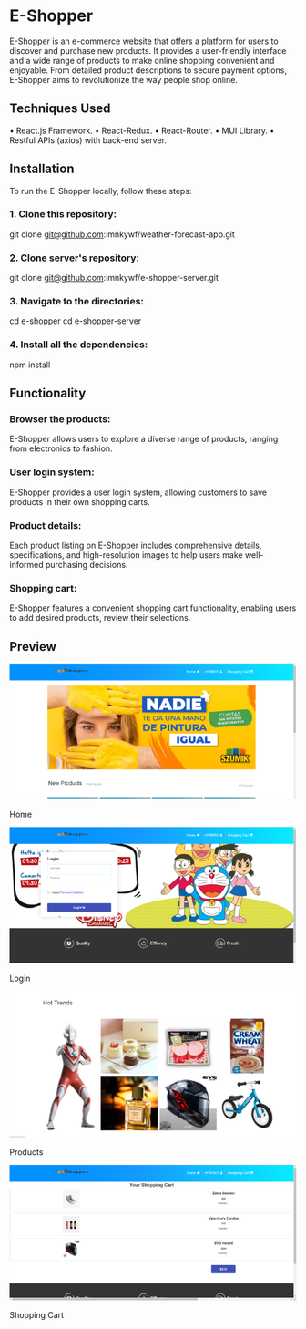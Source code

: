 # E-Shopper
E-Shopper is an e-commerce website that offers a platform for users to discover and purchase new products. It provides a user-friendly interface and a wide range of products to make online shopping convenient and enjoyable. From detailed product descriptions to secure payment options, E-Shopper aims to revolutionize the way people shop online.

## Techniques Used
• React.js Framework.
• React-Redux.
• React-Router.
• MUI Library.
• Restful APIs (axios) with back-end server.

## Installation
To run the E-Shopper locally, follow these steps:
### 1. Clone this repository:
git clone git@github.com:imnkywf/weather-forecast-app.git

### 2. Clone server's repository:
git clone git@github.com:imnkywf/e-shopper-server.git

### 3. Navigate to the directories:
cd e-shopper
cd e-shopper-server

### 4. Install all the dependencies:
npm install

## Functionality
### Browser the products: 
E-Shopper allows users to explore a diverse range of products, ranging from electronics to fashion.

### User login system: 
E-Shopper provides a  user login system, allowing customers to save products in their own shopping carts.

### Product details: 
Each product listing on E-Shopper includes comprehensive details, specifications, and high-resolution images to help users make well-informed purchasing decisions.

### Shopping cart: 
E-Shopper features a convenient shopping cart functionality, enabling users to add desired products, review their selections.

## Preview
![Alt text](https://github.com/imnkywf/e-shopper/blob/main/Screen%20Shots/Picture%201.png "image demo")

Home

![Alt text](https://github.com/imnkywf/e-shopper/blob/main/Screen%20Shots/Picture%202.png "image demo")

Login

![Alt text](https://github.com/imnkywf/e-shopper/blob/main/Screen%20Shots/Picture%203.png "image demo")

Products

![Alt text](https://github.com/imnkywf/e-shopper/blob/main/Screen%20Shots/Picture%204.png "image demo")

Shopping Cart










